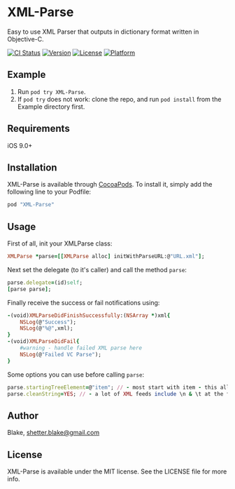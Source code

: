 # XML-Parse
Easy to use XML Parser that outputs in dictionary format written in Objective-C.

[![CI Status](http://img.shields.io/travis/Blake/XML-Parse.svg?style=flat)](https://travis-ci.org/Blake/XML-Parse)
[![Version](https://img.shields.io/cocoapods/v/XML-Parse.svg?style=flat)](http://cocoapods.org/pods/XML-Parse)
[![License](https://img.shields.io/cocoapods/l/XML-Parse.svg?style=flat)](http://cocoapods.org/pods/XML-Parse)
[![Platform](https://img.shields.io/cocoapods/p/XML-Parse.svg?style=flat)](http://cocoapods.org/pods/XML-Parse)

## Example
1. Run `pod try XML-Parse`.
2. If `pod try` does not work: clone the repo, and run `pod install` from the Example directory first. 

## Requirements
iOS 9.0+

## Installation

XML-Parse is available through [CocoaPods](http://cocoapods.org). To install
it, simply add the following line to your Podfile:

```ruby
pod "XML-Parse"
```


## Usage

First of all, init your XMLParse class:

```ruby
XMLParse *parse=[[XMLParse alloc] initWithParseURL:@"URL.xml"];
```

Next set the delegate (to it's caller) and call the method `parse`:

```ruby
parse.delegate=(id)self;
[parse parse];
```

Finally receive the success or fail notifications using:

```ruby
-(void)XMLParseDidFinishSuccessfully:(NSArray *)xml{
    NSLog(@"Success");
    NSLog(@"%@",xml);
}
-(void)XMLParseDidFail{
    #warning - handle failed XML parse here
    NSLog(@"Failed VC Parse");
}
```
Some options you can use before calling `parse`:

```ruby
parse.startingTreeElement=@"item"; // - most start with item - this allows you to overwrite it - defult: item
parse.cleanString=YES; // - a lot of XML feeds include \n & \t at the front and back of the string - this gives you the opion to remove that content - default: YES
```


## Author

Blake, shetter.blake@gmail.com

## License

XML-Parse is available under the MIT license. See the LICENSE file for more info.
